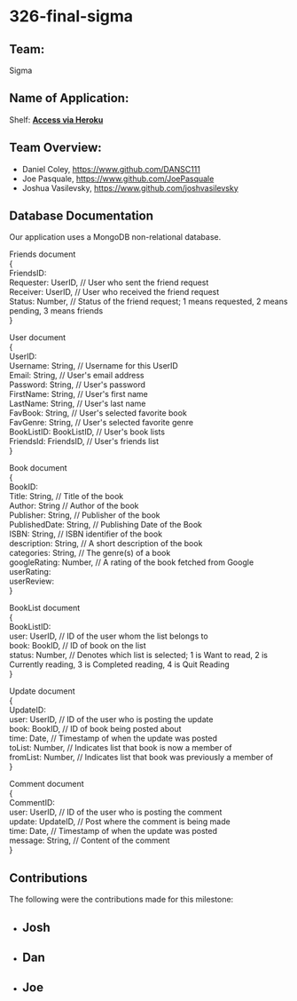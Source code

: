 # 326-final-sigma

## Team:
Sigma

## Name of Application:
Shelf: **[Access via Heroku](https://limitless-garden-19995.herokuapp.com/)**

## Team Overview:
- Daniel Coley, https://www.github.com/DANSC111
- Joe Pasquale, https://www.github.com/JoePasquale
- Joshua Vasilevsky, https://www.github.com/joshvasilevsky

## Database Documentation
Our application uses a MongoDB non-relational database. 

Friends document\
{\
    FriendsID: <ObjectId1>\
    Requester: UserID, // User who sent the friend request\
    Receiver: UserID, // User who received the friend request\
    Status: Number, // Status of the friend request; 1 means requested, 2 means pending, 3 means friends\
}

User document\
{\
    UserID: <ObjectId1>\
    Username: String, // Username for this UserID\
    Email: String, // User's email address\
    Password: String, // User's password\
    FirstName: String, // User's first name\
    LastName: String, // User's last name\
    FavBook: String, // User's selected favorite book\
    FavGenre: String, // User's selected favorite genre\
    BookListID: BookListID, // User's book lists\
    FriendsId: FriendsID, // User's friends list\
}

Book document\
{\
    BookID: <ObjectId1>\
    Title: String, // Title of the book\
    Author: String // Author of the book\
    Publisher: String, // Publisher of the book\
    PublishedDate: String, // Publishing Date of the Book\
    ISBN: String, // ISBN identifier of the book\
    description: String, // A short description of the book\
    categories: String, // The genre(s) of a book\
    googleRating: Number, // A rating of the book fetched from Google\
    userRating: \
    userReview:\
}

BookList document\
{\
    BookListID: <ObjectId1>\
    user: UserID, // ID of the user whom the list belongs to\
    book: BookID, // ID of book on the list\
    status: Number, // Denotes which list is selected; 1 is Want to read, 2 is Currently reading, 3 is Completed reading, 4 is Quit Reading\
}

Update document\
{\
    UpdateID: <ObjectId1>\
    user: UserID, // ID of the user who is posting the update\
    book: BookID, // ID of book being posted about\
    time: Date, // Timestamp of when the update was posted\
    toList: Number, // Indicates list that book is now  a member of\
    fromList: Number, // Indicates list that book was previously a member of\
}

Comment document\
{\
    CommentID: <ObjectId1>\
    user: UserID, // ID of the user who is posting the comment\
    update: UpdateID, // Post where the comment is being made\
    time: Date, // Timestamp of when the update was posted\
    message: String, // Content of the comment\
}

## Contributions

The following were the contributions made for this milestone:

 - Josh
    -  

 - Dan
    - 

 - Joe
    - 